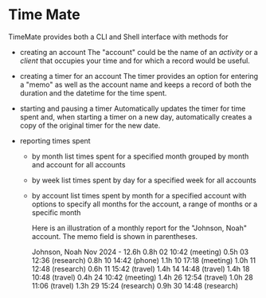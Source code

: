 # Time Mate

TimeMate provides both a CLI and Shell interface with methods for

- creating an account 
The "account" could be the name of an *activity* or a *client* that occupies your time and for which a record would be useful. 

- creating a timer for an account 
The timer provides an option for entering a "memo" as well as the account name and keeps a record of both the duration and the datetime for the time spent.

- starting and pausing a timer 
Automatically updates the timer for time spent and, when starting a timer on a new day, automatically creates a copy of the original timer for the new date. 

- reporting times spent
    - by month 
    list times spent for a specified month grouped by month and account for all accounts
    - by week 
    list times spent by day for a specified week for all accounts
    - by account 
    list times spent by month for a specified account with options to specify all months for the account, a range of months or a specific month

      Here is an illustration of a monthly report for the "Johnson, Noah" account. The memo field is shown in parentheses.
        
        Johnson, Noah Nov 2024 - 12.6h
          0.8h 02 10:42 (meeting)
          0.5h 03 12:36 (research)
          0.8h 10 14:42 (phone)
          1.1h 10 17:18 (meeting)
          1.0h 11 12:48 (research)
          0.6h 11 15:42 (travel)
          1.4h 14 14:48 (travel)
          1.4h 18 10:48 (travel)
          0.4h 24 10:42 (meeting)
          1.4h 26 12:54 (travel)
          1.0h 28 11:06 (travel)
          1.3h 29 15:24 (research)
          0.9h 30 14:48 (research)
